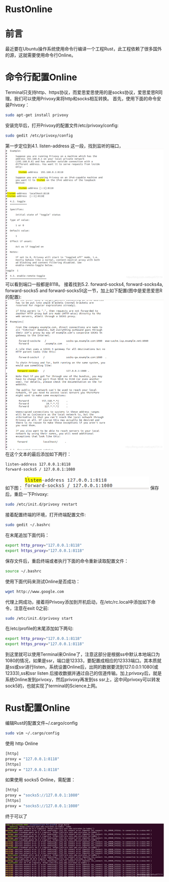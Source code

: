 # RustOnline

# 前言
最近要在Ubuntu操作系统使用命令行编译一个工程Rust，此工程依赖了很多国外的源，这就需要使用命令行Online。


# 命令行配置Online


Terminal只支持http、https协议，而爱思爱思使用的是socks协议，爱思爱思R同理。我们可以使用Privoxy来将http和socks相互转换。
首先，使用下面的命令安装Privoxy：

```bash
sudo apt-get install privoxy
```

安装完毕后，打开Privoxy的配置文件/etc/privoxy/config:

```bash
sudo gedit /etc/privoxy/config
```
第一步定位到4.1. listen-address 这一段，找到监听的端口，
![在这里插入图片描述](https://github.com/buptis073114/RustOnline/blob/main/1.png)
可以看到端口一般都是8118。
接着找到5.2. forward-socks4, forward-socks4a, forward-socks5 and forward-socks5t这一节，加上如下配置(图中是爱思爱思R的配置):
![在这里插入图片描述](https://github.com/buptis073114/RustOnline/blob/main/2.png)
在这个文本的最后添加如下两行：

```bash
listen-address 127.0.0.1:8118
forward-socks5 / 127.0.0.1:1080
```

如下图：
![在这里插入图片描述](https://github.com/buptis073114/RustOnline/blob/main/4.png)
保存后，重启一下Privoxy:
```bash
sudo /etc/init.d/privoxy restart
```
接着配置终端的环境，打开终端配置文件:

```bash
sudo gedit ~/.bashrc
```

在末尾追加下面代码：

```bash
export http_proxy="127.0.0.1:8118"
export https_proxy="127.0.0.1:8118"
```

保存文件后，重启终端或者执行下面的命令重新读取配置文件：

```bash
source ~/.bashrc
```

使用下面代码来测试Online是否成功：

```bash
wget http://www.google.com
```

代理上网成功，接着将Privoxy添加到开机启动，在/etc/rc.local中添加如下命令，注意在exit 0之前:

```bash
sudo /etc/init.d/privoxy start
```

在/etc/profile的末尾添加如下两句:

```bash
export http_proxy="127.0.0.1:8118"
export https_proxy="127.0.0.1:8118"
```

到这里就可以使用Terminal来Online了，注意这部分是根据ss中默认本地端口为1080的情况，如果是ssr，端口是12333，要配置成相应的12333端口。其本质就是ss或ssr进行listen，系统设置Online后，出网的数据要流到127.0.0.1:1080(或12333),ss和ssr listen 后接收数据并通过自己的信道传输。加上privoxy后，就是系统Online发到privoxy，然后privoxy再发到ss ssr上，这中间privoxy可以转发sock5的，也就实现了terminal的Science上网。

# Rust配置Online
编辑Rust的配置文件~/.cargo/config

```bash
sudo vim ~/.cargo/config
```
使用 http Online
```bash
[http]
proxy = "127.0.0.1:8118"
[https]
proxy = "127.0.0.1:8118"
```

如果使用 socks5 Online，需配置：

```bash
[http]
proxy = "socks5://127.0.0.1:1080"
[https]
proxy = "socks5://127.0.0.1:1080"
```

终于可以了

![在这里插入图片描述](https://github.com/buptis073114/RustOnline/blob/main/3.png)

